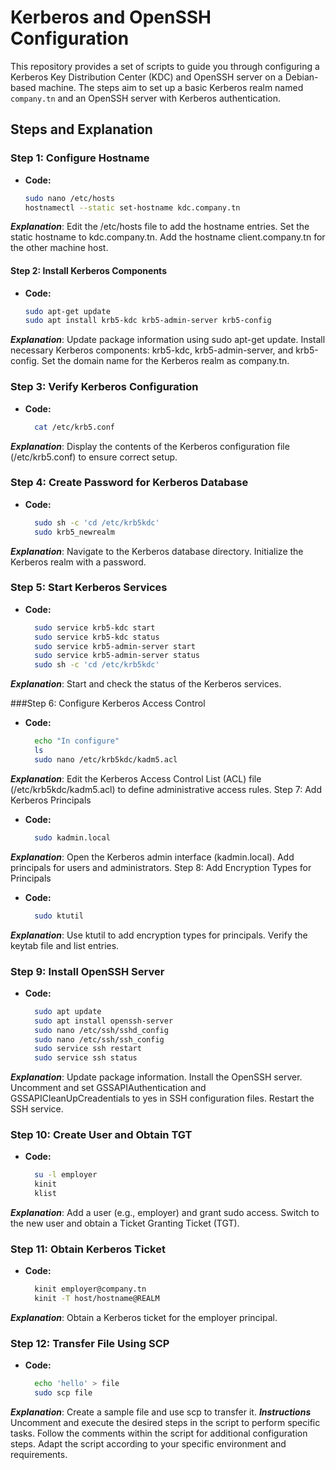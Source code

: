 # Kerberos and OpenSSH Configuration

This repository provides a set of scripts to guide you through configuring a Kerberos Key Distribution Center (KDC) and OpenSSH server on a Debian-based machine. The steps aim to set up a basic Kerberos realm named `company.tn` and an OpenSSH server with Kerberos authentication.

## Steps and Explanation

### Step 1: Configure Hostname

- **Code:**
  ```bash
  sudo nano /etc/hosts
  hostnamectl --static set-hostname kdc.company.tn
***Explanation***:
Edit the /etc/hosts file to add the hostname entries.
Set the static hostname to kdc.company.tn.
Add the hostname client.company.tn for the other machine host.


#### Step 2: Install Kerberos Components
- **Code:**
    ```bash
    sudo apt-get update
    sudo apt install krb5-kdc krb5-admin-server krb5-config


***Explanation***:
Update package information using sudo apt-get update.
Install necessary Kerberos components: krb5-kdc, krb5-admin-server, and krb5-config.
Set the domain name for the Kerberos realm as company.tn.

### Step 3: Verify Kerberos Configuration
- **Code:**
  ```bash
    cat /etc/krb5.conf
***Explanation***:
Display the contents of the Kerberos configuration file (/etc/krb5.conf) to ensure correct setup.

### Step 4: Create Password for Kerberos Database
- **Code:**
  ```bash
    sudo sh -c 'cd /etc/krb5kdc'
    sudo krb5_newrealm
***Explanation***:
Navigate to the Kerberos database directory.
Initialize the Kerberos realm with a password.

### Step 5: Start Kerberos Services
- **Code:**
  ```bash
    sudo service krb5-kdc start
    sudo service krb5-kdc status
    sudo service krb5-admin-server start
    sudo service krb5-admin-server status
    sudo sh -c 'cd /etc/krb5kdc'
***Explanation***:
Start and check the status of the Kerberos services.


###Step 6: Configure Kerberos Access Control
- **Code:**
  ```bash
    echo "In configure"
    ls
    sudo nano /etc/krb5kdc/kadm5.acl
***Explanation***:
Edit the Kerberos Access Control List (ACL) file (/etc/krb5kdc/kadm5.acl) to define administrative access rules.
Step 7: Add Kerberos Principals
- **Code:**
  ```bash
    sudo kadmin.local
***Explanation***:
Open the Kerberos admin interface (kadmin.local).
Add principals for users and administrators.
Step 8: Add Encryption Types for Principals
- **Code:**
  ```bash
    sudo ktutil
***Explanation***:
Use ktutil to add encryption types for principals.
Verify the keytab file and list entries.

### Step 9: Install OpenSSH Server
- **Code:**
  ```bash
    sudo apt update
    sudo apt install openssh-server
    sudo nano /etc/ssh/sshd_config
    sudo nano /etc/ssh/ssh_config
    sudo service ssh restart
    sudo service ssh status
***Explanation***:
Update package information.
Install the OpenSSH server.
Uncomment and set GSSAPIAuthentication and GSSAPICleanUpCreadentials to yes in SSH configuration files.
Restart the SSH service.

### Step 10: Create User and Obtain TGT
- **Code:**
  ```bash
    su -l employer
    kinit
    klist
***Explanation***:
Add a user (e.g., employer) and grant sudo access.
Switch to the new user and obtain a Ticket Granting Ticket (TGT).

### Step 11: Obtain Kerberos Ticket
- **Code:**
  ```bash
    kinit employer@company.tn
    kinit -T host/hostname@REALM
***Explanation***:
Obtain a Kerberos ticket for the employer principal.
### Step 12: Transfer File Using SCP
- **Code:**
  ```bash
    echo 'hello' > file
    sudo scp file
***Explanation***:
Create a sample file and use scp to transfer it.
***Instructions***
Uncomment and execute the desired steps in the script to perform specific tasks. Follow the comments within the script for additional configuration steps. Adapt the script according to your specific environment and requirements.


